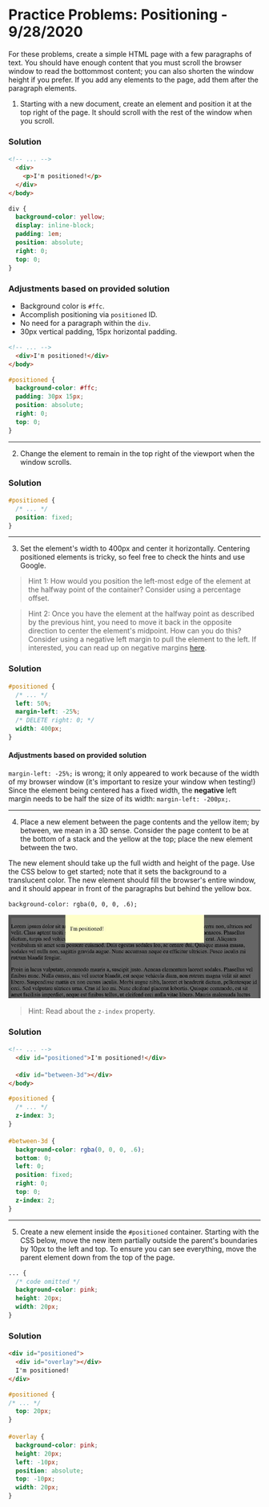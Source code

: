 
# Practice Problems: Positioning - 9/28/2020

For these problems, create a simple HTML page with a few paragraphs of text. You should have enough content that you must scroll the browser window to read the bottommost content; you can also shorten the window height if you prefer. If you add any elements to the page, add them after the paragraph elements.

1. Starting with a new document, create an element and position it at the top right of the page. It should scroll with the rest of the window when you scroll.

### Solution

```html
<!-- ... -->
  <div>
    <p>I'm positioned!</p>
  </div>
</body>
```

```css
div {
  background-color: yellow;
  display: inline-block;
  padding: 1em;
  position: absolute;
  right: 0;
  top: 0;
}
```

### Adjustments based on provided solution

* Background color is `#ffc`.
* Accomplish positioning via `positioned` ID.
* No need for a paragraph within the `div`.
* 30px vertical padding, 15px horizontal padding.

```html
<!-- ... -->
  <div>I'm positioned!</div>
</body>
```

```css
#positioned {
  background-color: #ffc;
  padding: 30px 15px;
  position: absolute;
  right: 0;
  top: 0;
}
```
---

2. Change the element to remain in the top right of the viewport when the window scrolls.

### Solution

```css
#positioned {
  /* ... */
  position: fixed;
}
```

---

3. Set the element's width to 400px and center it horizontally. Centering positioned elements is tricky, so feel free to check the hints and use Google.

> Hint 1: How would you position the left-most edge of the element at the halfway point of the container? Consider using a percentage offset.

> Hint 2: Once you have the element at the halfway point as described by the previous hint, you need to move it back in the opposite direction to center the element's midpoint. How can you do this? Consider using a negative left margin to pull the element to the left. If interested, you can read up on negative margins [here](https://www.smashingmagazine.com/2009/07/the-definitive-guide-to-using-negative-margins/).

### Solution

```css
#positioned {
  /* ... */
  left: 50%;
  margin-left: -25%;
  /* DELETE right: 0; */
  width: 400px;
}
```

#### Adjustments based on provided solution

`margin-left: -25%;` is wrong; it only appeared to work because of the width of my browser window (it's important to resize your window when testing!) Since the element being centered has a fixed width, the **negative** left margin needs to be half the size of its width: `margin-left: -200px;`.

---

4. Place a new element between the page contents and the yellow item; by between, we mean in a 3D sense. Consider the page content to be at the bottom of a stack and the yellow at the top; place the new element between the two.

The new element should take up the full width and height of the page. Use the CSS below to get started; note that it sets the background to a translucent color. The new element should fill the browser's entire window, and it should appear in front of the paragraphs but behind the yellow box.

```
background-color: rgba(0, 0, 0, .6);
```

![p4.jpg](p4.jpg)

> Hint: Read about the `z-index` property.

### Solution

```html
<!-- ... -->
  <div id="positioned">I'm positioned!</div>

  <div id="between-3d"></div>
</body>
```

```css
#positioned {
  /* ... */
  z-index: 3;
}

#between-3d {
  background-color: rgba(0, 0, 0, .6);
  bottom: 0;
  left: 0;
  position: fixed;
  right: 0;
  top: 0;
  z-index: 2;
}
```

---

5. Create a new element inside the `#positioned` container. Starting with the CSS below, move the new item partially outside the parent's boundaries by 10px to the left and top. To ensure you can see everything, move the parent element down from the top of the page.

```css
... {
  /* code omitted */
  background-color: pink;
  height: 20px;
  width: 20px;
}
```

### Solution

```html
<div id="positioned">
  <div id="overlay"></div>
  I'm positioned!
</div>
```

```css
#positioned {
/* ... */
  top: 20px;
}

#overlay {
  background-color: pink;
  height: 20px;
  left: -10px;
  position: absolute;
  top: -10px;
  width: 20px;
}
```
